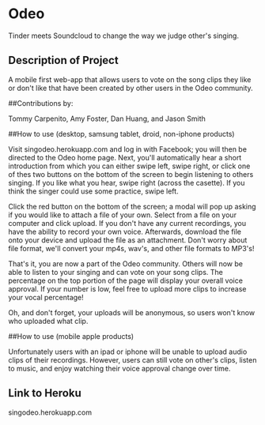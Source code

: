 # Odeo

Tinder meets Soundcloud to change the way we judge other's singing.

## Description of Project

A mobile first web-app that allows users to vote on the song clips they like or don't like that have been created by other users in the Odeo community.

##Contributions by:

Tommy Carpenito, Amy Foster, Dan Huang, and Jason Smith


##How to use (desktop, samsung tablet, droid, non-iphone products)

Visit singodeo.herokuapp.com and log in with Facebook; you will then be directed to the Odeo home page. Next, you'll automatically hear a short introduction from which you can either swipe left, swipe right, or click one of thes two buttons on the bottom of the screen to begin listening to others singing. If you like what you hear, swipe right (across the casette). If you think the singer could use some practice, swipe left.

Click the red button on the bottom of the screen; a modal will pop up asking if you would like to attach a file of your own. Select from a file on your computer and click upload. If you don't have any current recordings, you have the ability to record your own voice. Afterwards, download the file onto your device and upload the file as an attachment. Don't worry about file format, we'll convert your mp4s, wav's, and other file formats to MP3's!

That's it, you are now a part of the Odeo community. Others will now be able to listen to your singing and can vote on your song clips. The percentage on the top portion of the page will display your overall voice approval. If your number is low, feel free to upload more clips to increase your vocal percentage!

Oh, and don't forget, your uploads will be anonymous, so users won't know who uploaded what clip.


##How to use (mobile apple products)

Unfortunately users with an ipad or iphone will be unable to upload audio clips of their recordings. However, users can still vote on other's clips, listen to music, and enjoy watching their voice approval change over time.

## Link to Heroku
singodeo.herokuapp.com


